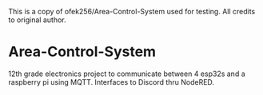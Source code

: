 This is a copy of ofek256/Area-Control-System used for testing. All credits to original author.

# Area-Control-System
12th grade electronics project to communicate between 4 esp32s and a raspberry pi using MQTT.
Interfaces to Discord thru NodeRED.


